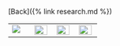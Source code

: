   [Back]({% link research.md %})</br>
  <table valign="top" align="center">
  <tr>
    <td width="20%" height="100%" valign="top" align="left">
      <a href="">
        <img style="float: center;" src="assets/images/Gautam_Hpa_infectedPlant.JPG"/>
      </a>
    </td>
    <td width="20%" height="100%" valign="top" style="border: none;">
      <a href="research.md">
        <img style="float: center;" src="assets/images/Gautam_Hpa_infectedPlant.JPG" height="95%" width="95%"/>
      </a>    
    </td>
    <td width="20%" height="100%" valign="top" style="border: none;">
      <a href="research.md">
        <img style="float: center;" src="assets/images/Gautam_Hpa_infectedPlant.JPG" height="95%" width="95%"/>
      </a>
    </td>
    <td width="20%" height="100%" valign="top" style="border: none;">
      <a href="research.md">
        <img style="float: center;" src="assets/images/Gautam_Hpa_infectedPlant.JPG" height="95%" width="95%"/>
      </a>
    </td>
  </tr>
  </table>
